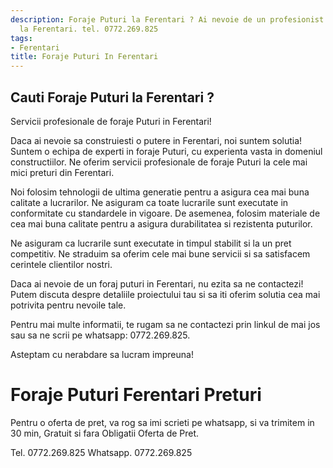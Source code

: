 ```yaml
---
description: Foraje Puturi la Ferentari ? Ai nevoie de un profesionist in Foraje Puturi
  la Ferentari. tel. 0772.269.825
tags:
- Ferentari
title: Foraje Puturi In Ferentari
---
```



## Cauti Foraje Puturi la Ferentari ?

Servicii profesionale de foraje Puturi in Ferentari! 

Daca ai nevoie sa construiesti o putere in Ferentari, noi suntem solutia! Suntem o echipa de experti in foraje Puturi, cu experienta vasta in domeniul constructiilor. Ne oferim servicii profesionale de foraje Puturi la cele mai mici preturi din Ferentari.

Noi folosim tehnologii de ultima generatie pentru a asigura cea mai buna calitate a lucrarilor. Ne asiguram ca toate lucrarile sunt executate in conformitate cu standardele in vigoare. De asemenea, folosim materiale de cea mai buna calitate pentru a asigura durabilitatea si rezistenta puturilor.

Ne asiguram ca lucrarile sunt executate in timpul stabilit si la un pret competitiv. Ne straduim sa oferim cele mai bune servicii si sa satisfacem cerintele clientilor nostri. 

Daca ai nevoie de un foraj puturi in Ferentari, nu ezita sa ne contactezi! Putem discuta despre detaliile proiectului tau si sa iti oferim solutia cea mai potrivita pentru nevoile tale.

Pentru mai multe informatii, te rugam sa ne contactezi prin linkul de mai jos sau sa ne scrii pe whatsapp: 0772.269.825.

Asteptam cu nerabdare sa lucram impreuna!

# Foraje Puturi Ferentari Preturi
Pentru o oferta de pret, va rog sa imi scrieti pe whatsapp, si va trimitem in 30 min, Gratuit si fara Obligatii Oferta de Pret.

Tel. 0772.269.825
Whatsapp. 0772.269.825